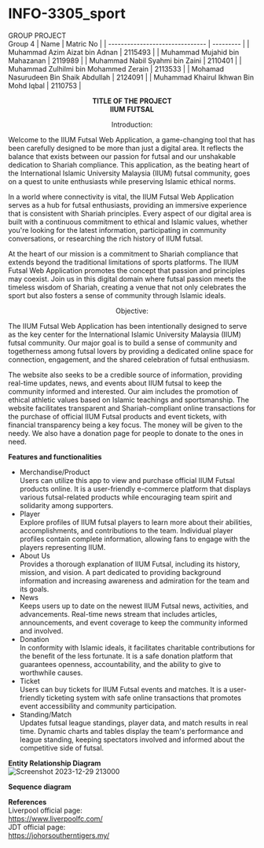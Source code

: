 # INFO-3305_sport
GROUP PROJECT <br>
Group 4
|            Name                 | Matric No |
| ------------------------------- | --------- |
| Muhammad Azim Aizat bin Adnan   | 2115493   |
| Muhammad Mujahid bin Mahazanan  | 2119989   |
| Muhammad Nabil Syahmi bin Zaini | 2110401   |
| Muhammad Zulhilmi bin Mohammed Zerain   | 2113533  |
| Mohamad Nasurudeen Bin Shaik Abdullah   | 2124091  |
| Muhammad Khairul Ikhwan Bin Mohd Iqbal  | 2110753  | <br>


<p align="center"> 
<strong>TITLE OF THE PROJECT</strong> <br> 
<strong>IIUM FUTSAL</strong>

<p align="center"> Introduction: <br>
  
Welcome to the IIUM Futsal Web Application, a game-changing tool that has been carefully designed to be more than just a digital area. It reflects the balance that exists between our passion for futsal and our unshakable dedication to Shariah compliance. This application, as the beating heart of the International Islamic University Malaysia (IIUM) futsal community, goes on a quest to unite enthusiasts while preserving Islamic ethical norms. <br> 

In a world where connectivity is vital, the IIUM Futsal Web Application serves as a hub for futsal enthusiasts, providing an immersive experience that is consistent with Shariah principles. Every aspect of our digital area is built with a continuous commitment to ethical and Islamic values, whether you're looking for the latest information, participating in community conversations, or researching the rich history of IIUM futsal. <br>

At the heart of our mission is a commitment to Shariah compliance that extends beyond the traditional limitations of sports platforms. The IIUM Futsal Web Application promotes the concept that passion and principles may coexist. Join us in this digital domain where futsal passion meets the timeless wisdom of Shariah, creating a venue that not only celebrates the sport but also fosters a sense of community through Islamic ideals. <br>

<p align="center"> Objective: <br>

The IIUM Futsal Web Application has been intentionally designed to serve as the key center for the International Islamic University Malaysia (IIUM) futsal community. Our major goal is to build a sense of community and togetherness among futsal lovers by providing a dedicated online space for connection, engagement, and the shared celebration of futsal enthusiasm. <br> 

The website also seeks to be a credible source of information, providing real-time updates, news, and events about IIUM futsal to keep the community informed and interested. Our aim includes the promotion of ethical athletic values based on Islamic teachings and sportsmanship. The website facilitates transparent and Shariah-compliant online transactions for the purchase of official IIUM Futsal products and event tickets, with financial transparency being a key focus. The money will be given to the needy. We also have a donation page for people to donate to the ones in need. <br> 


<strong>Features and functionalities</strong> <br>
- Merchandise/Product
<br> Users can utilize this app to view and purchase official IIUM Futsal products online. It is a user-friendly e-commerce platform that displays various futsal-related products while encouraging team spirit and solidarity among supporters. <br>
- Player
<br> Explore profiles of IIUM futsal players to learn more about their abilities, accomplishments, and contributions to the team. Individual player profiles contain complete information, allowing fans to engage with the players representing IIUM. <br>
- About Us
<br> Provides a thorough explanation of IIUM Futsal, including its history, mission, and vision. A part dedicated to providing background information and increasing awareness and admiration for the team and its goals. <br>
- News
<br> Keeps users up to date on the newest IIUM Futsal news, activities, and advancements. Real-time news stream that includes articles, announcements, and event coverage to keep the community informed and involved. <br>
- Donation
<br> In conformity with Islamic ideals, it facilitates charitable contributions for the benefit of the less fortunate. It is a safe donation platform that guarantees openness, accountability, and the ability to give to worthwhile causes. <br>
- Ticket
<br> Users can buy tickets for IIUM Futsal events and matches. It is a user-friendly ticketing system with safe online transactions that promotes event accessibility and community participation.
- Standing/Match
<br> Updates futsal league standings, player data, and match results in real time. Dynamic charts and tables display the team's performance and league standing, keeping spectators involved and informed about the competitive side of futsal. <br> 

<strong>Entity Relationship Diagram</strong> <br>
![Screenshot 2023-12-29 213000](https://github.com/Azimaizat02/INFO-3305_sport/assets/31058112/5fdb8f23-b74e-482b-bf26-17dc1bfba481)


<strong>Sequence diagram</strong> <br>

<strong>References</strong> <br>
Liverpool official page: <br>
https://www.liverpoolfc.com/ <br>
JDT official page: <br>
https://johorsoutherntigers.my/ <br>
